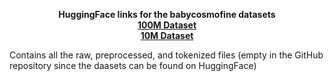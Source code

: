 <p align="center">
  <b>HuggingFace links for the babycosmofine datasets</b><br>
  <a href="https://huggingface.co/datasets/ltg/babylm-2024-baby-cosmo-fine-100m"><b>100M Dataset</b></a><br>
  <a href="https://huggingface.co/datasets/ltg/babylm-2024-baby-cosmo-fine-10m"><b>10M Dataset</b></a>
</p>


Contains all the raw, preprocessed, and tokenized files (empty in the GitHub repository since the daasets can be found on HuggingFace)

